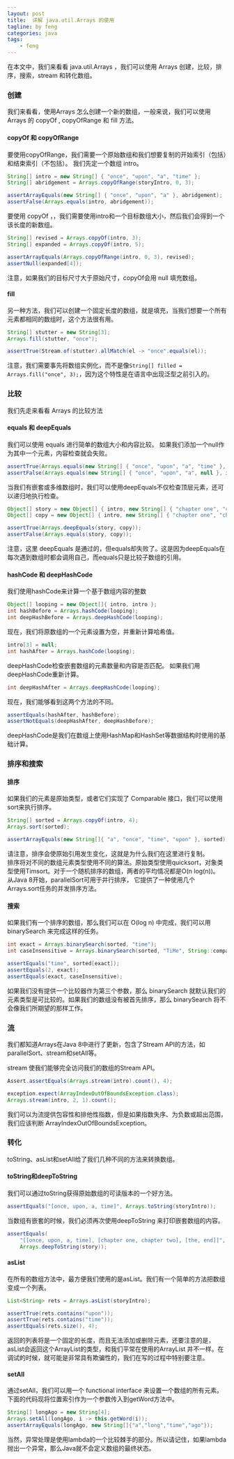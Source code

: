 ```yaml
---
layout: post
title:  详解 java.util.Arrays 的使用
tagline: by feng
categories: java
tags: 
    - feng
---
```


在本文中，我们来看看 java.util.Arrays ，我们可以使用 Arrays 创建，比较，排序，搜索，stream 和转化数组。
<!--more-->
<a name="PoMpK"></a>
### 创建
我们来看看，使用Arrays 怎么创建一个新的数组，一般来说，我们可以使用Arrays 的 copyOf , copyOfRange 和 fill 方法。
<a name="wSvVB"></a>
#### copyOf 和 copyOfRange
要使用copyOfRange，我们需要一个原始数组和我们想要复制的开始索引（包括）和结束索引（不包括）。 我们先定一个数组 intro。

```java
String[] intro = new String[] { "once", "upon", "a", "time" };
String[] abridgement = Arrays.copyOfRange(storyIntro, 0, 3); 

assertArrayEquals(new String[] { "once", "upon", "a" }, abridgement); 
assertFalse(Arrays.equals(intro, abridgement));
```
要使用 copyOf ，，我们需要使用intro和一个目标数组大小，然后我们会得到一个该长度的新数组。

```java
String[] revised = Arrays.copyOf(intro, 3);
String[] expanded = Arrays.copyOf(intro, 5);

assertArrayEquals(Arrays.copyOfRange(intro, 0, 3), revised);
assertNull(expanded[4]);
```
注意，如果我们的目标尺寸大于原始尺寸，copyOf会用 null 填充数组。
<a name="euDUj"></a>
#### fill
另一种方法，我们可以创建一个固定长度的数组，就是填充，当我们想要一个所有元素都相同的数组时，这个方法很有用。

```java
String[] stutter = new String[3];
Arrays.fill(stutter, "once");

assertTrue(Stream.of(stutter).allMatch(el -> "once".equals(el));
```

注意，我们需要事先将数组实例化，而不是像`String[] filled = Arrays.fill("once", 3);`，因为这个特性是在语言中出现泛型之前引入的。

<a name="slYY4"></a>
### 比较
我们先走来看看 Arrays 的比较方法 
<a name="Q4nDO"></a>
#### equals 和 deepEquals
我们可以使用 equals 进行简单的数组大小和内容比较。 如果我们添加一个null作为其中一个元素，内容检查就会失败。

```java
assertTrue(Arrays.equals(new String[] { "once", "upon", "a", "time" }, intro));
assertFalse(Arrays.equals(new String[] { "once", "upon", "a", null }, intro));
```

当我们有嵌套或多维数组时，我们可以使用deepEquals不仅检查顶层元素，还可以递归地执行检查。

```java
Object[] story = new Object[] { intro, new String[] { "chapter one", "chapter two" }, end };
Object[] copy = new Object[] { intro, new String[] { "chapter one", "chapter two" }, end };

assertTrue(Arrays.deepEquals(story, copy));
assertFalse(Arrays.equals(story, copy));
```
注意，这里 deepEquals 是通过的，但equals却失败了。这是因为deepEquals在每次遇到数组时都会调用自己，而equals只是比较子数组的引用。
<a name="Z8DtT"></a>
#### hashCode 和 deepHashCode
我们使用hashCode来计算一个基于数组内容的整数

```java
Object[] looping = new Object[]{ intro, intro }; 
int hashBefore = Arrays.hashCode(looping);
int deepHashBefore = Arrays.deepHashCode(looping);
```
现在，我们将原数组的一个元素设置为空，并重新计算哈希值。
```java
intro[3] = null;
int hashAfter = Arrays.hashCode(looping);
```

deepHashCode检查嵌套数组的元素数量和内容是否匹配。 如果我们用deepHashCode重新计算。

```java
int deepHashAfter = Arrays.deepHashCode(looping);
```

现在，我们能够看到这两个方法的不同。

```java
assertEquals(hashAfter, hashBefore);
assertNotEquals(deepHashAfter, deepHashBefore);
```

deepHashCode是我们在数组上使用HashMap和HashSet等数据结构时使用的基础计算。

<a name="DsbCi"></a>
### 排序和搜索
<a name="PxYhm"></a>
#### 排序
如果我们的元素是原始类型，或者它们实现了 Comparable 接口，我们可以使用sort来执行排序。

```java
String[] sorted = Arrays.copyOf(intro, 4);
Arrays.sort(sorted);

assertArrayEquals(new String[]{ "a", "once", "time", "upon" }, sorted);
```

请注意，排序会使原始引用发生变化，这就是为什么我们在这里进行复制。<br />排序将对不同的数组元素类型使用不同的算法。原始类型使用quicksort，对象类型使用Timsort。对于一个随机排序的数组，两者的平均情况都是O(n log(n))。<br />从Java 8开始，parallelSort可用于并行排序， 它提供了一种使用几个Arrays.sort任务的并发排序方法。

<a name="lZigS"></a>
#### 搜索
如果我们有一个排序的数组，那么我们可以在 O(log n) 中完成，我们可以用 binarySearch 来完成这样的任务。

```java
int exact = Arrays.binarySearch(sorted, "time");
int caseInsensitive = Arrays.binarySearch(sorted, "TiMe", String::compareToIgnoreCase);

assertEquals("time", sorted[exact]);
assertEquals(2, exact);
assertEquals(exact, caseInsensitive);
```
如果我们没有提供一个比较器作为第三个参数，那么 binarySearch 就默认我们的元素类型是可比较的。如果我们的数组没有被首先排序，那么 binarySearch 将不会像我们所期望的那样工作。

<a name="kkB4x"></a>
### 流
我们都知道Arrays在Java 8中进行了更新，包含了Stream API的方法，如parallelSort、stream和setAll等。

stream 使我们能够完全访问我们的数组的Stream API。

```java
Assert.assertEquals(Arrays.stream(intro).count(), 4);

exception.expect(ArrayIndexOutOfBoundsException.class);
Arrays.stream(intro, 2, 1).count();
```

我们可以为流提供包容性和排他性指数，但是如果指数失序、为负数或超出范围，我们应该判断 ArrayIndexOutOfBoundsException。

<a name="P5mdk"></a>
### 转化
toString、asList和setAll给了我们几种不同的方法来转换数组。
<a name="zivmZ"></a>
#### toString和deepToString
我们可以通过toString获得原始数组的可读版本的一个好方法。

```java
assertEquals("[once, upon, a, time]", Arrays.toString(storyIntro));
```
当数组有嵌套的时候，我们必须再次使用deepToString 来打印嵌套数组的内容。

```java
assertEquals(
    "[[once, upon, a, time], [chapter one, chapter two], [the, end]]",
    Arrays.deepToString(story));
```

<a name="eQtaV"></a>
#### asList
在所有的数组方法中，最方便我们使用的是asList。我们有一个简单的方法把数组变成一个列表。
```java
List<String> rets = Arrays.asList(storyIntro);

assertTrue(rets.contains("upon"));
assertTrue(rets.contains("time"));
assertEquals(rets.size(), 4);
```

返回的列表将是一个固定的长度，而且无法添加或删除元素，还要注意的是，asList会返回这个ArrayList的类型，和我们平常在使用的ArrayList 并不一样。在调试的时候，就可能是非常具有欺骗性的，我们在写的过程中特别要注意。

<a name="UOUYc"></a>
#### setAll
通过setAll，我们可以用一个 functional interface 来设置一个数组的所有元素。下面的代码现将位置索引作为一个参数传入到getWord方法中。
```java
String[] longAgo = new String[4];
Arrays.setAll(longAgo, i -> this.getWord(i)); 
assertArrayEquals(longAgo, new String[]{"a","long","time","ago"});
```

当然，异常处理是使用lambda的一个比较棘手的部分。所以请记住，如果lambda抛出一个异常，那么Java就不会定义数组的最终状态。